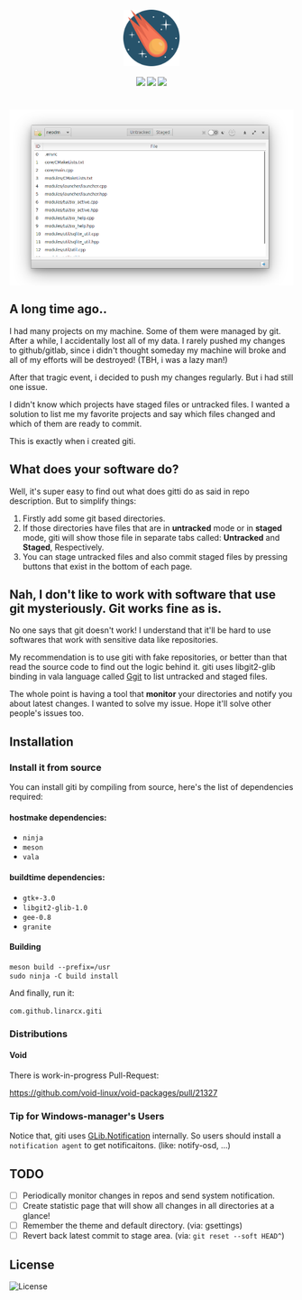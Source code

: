 <h4 align="center">
    <img src="data/assets/mascot.svg" align="center" width="100"/>
</h4>

<h4 align="center">
  <img src="https://img.shields.io/github/languages/top/LinArcX/giti.svg"/>  <img src="https://img.shields.io/github/repo-size/LinArcX/giti.svg"/>  <img src="https://img.shields.io/github/tag/LinArcX/giti.svg?colorB=green"/>
</h4>

<h1 align="center">
    <img src="data/assets/shot.png" align="center" width="800"/>
</h1>

## A long time ago..
I had many projects on my machine.
Some of them were managed by git.
After a while, I accidentally lost all of my data.
I rarely pushed my changes to github/gitlab, since i didn't thought someday my machine will broke and all of my efforts will be destroyed! (TBH, i was a lazy man!)

After that tragic event, i decided to push my changes regularly. But i had still one issue.

I didn't know which projects have staged files or untracked files.
I wanted a solution to list me my favorite projects and say which files changed and which of them are ready to commit.

This is exactly when i created giti.

## What does your software do?
Well, it's super easy to find out what does gitti do as said in repo description. But to simplify things:
1. Firstly add some git based directories.
2. If those directories have files that are in __untracked__ mode or in __staged__ mode, giti will show those file in separate tabs called: __Untracked__ and __Staged__, Respectively.
3. You can stage untracked files and also commit staged files by pressing buttons that exist in the bottom of each page.

## Nah, I don't like to work with software that use git mysteriously. Git works fine as is.
No one says that git doesn't work!
I understand that it'll be hard to use softwares that work with sensitive data like repositories.

My recommendation is to use giti with fake repositories, or better than that read the source code to find out the logic behind it.
giti uses libgit2-glib binding in vala language called [Ggit](https://valadoc.org/libgit2-glib-1.0/Ggit.html) to list untracked and staged files.

The whole point is having a tool that __monitor__ your directories and notify you about latest changes.
I wanted to solve my issue. Hope it'll solve other people's issues too.


## Installation
### Install it from source
You can install giti by compiling from source, here's the list of dependencies required:

#### hostmake dependencies:
 - `ninja`
 - `meson`
 - `vala`

#### buildtime dependencies:
 - `gtk+-3.0`
 - `libgit2-glib-1.0`
 - `gee-0.8`
 - `granite`

#### Building
```
meson build --prefix=/usr
sudo ninja -C build install
```
And finally, run it:

`com.github.linarcx.giti`

### Distributions
#### Void

There is work-in-progress Pull-Request:

https://github.com/void-linux/void-packages/pull/21327


### Tip for Windows-manager's Users
Notice that, giti uses [GLib.Notification](https://valadoc.org/gio-2.0/GLib.Notification.html) internally. So users should install a `notification agent` to get notificaitons. (like: notify-osd, ...)

## TODO
- [ ] Periodically monitor changes in repos and send system notification.
- [ ] Create statistic page that will show all changes in all directories at a glance!
- [ ] Remember the theme and default directory. (via: gsettings)
- [ ] Revert back latest commit to stage area. (via: `git reset --soft HEAD^`)

## License
![License](https://img.shields.io/github/license/LinArcX/giti.svg)
